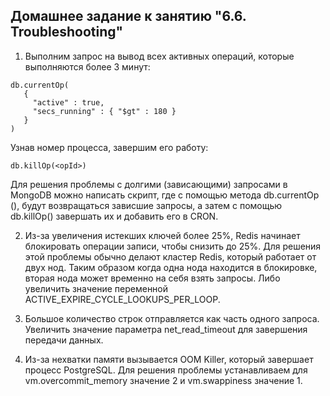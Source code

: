 ## Домашнее задание к занятию "6.6. Troubleshooting"

1. Выполним запрос на вывод всех активных операций, которые выполняются более 3 минут:
```
db.currentOp(
   {
     "active" : true,
	 "secs_running" : { "$gt" : 180 }
   }
)
```

Узнав номер процесса, завершим его работу:

    db.killOp(<opId>)
	
Для решения проблемы с долгими (зависающими) запросами в MongoDB можно написать скрипт, где с помощью метода db.currentOp (), будут возвращаться зависшие запросы, а затем с помощью db.killOp() завершать их и добавить его в CRON.

2. Из-за увеличения истекших ключей более 25%, Redis начинает блокировать операции записи, чтобы снизить до 25%. Для решения этой проблемы обычно делают кластер Redis, который работает от двух нод. Таким образом когда одна нода находится в блокировке, вторая нода может временно на себя взять запросы. Либо увеличить значение переменной ACTIVE_EXPIRE_CYCLE_LOOKUPS_PER_LOOP. 

3. Большое количество строк отправляется как часть одного запроса. Увеличить значение параметра net_read_timeout для завершения передачи данных.

4. Из-за нехватки памяти вызывается OOM Killer, который завершает процесс PostgreSQL. Для решения проблемы устанавливаем для vm.overcommit_memory значение 2 и vm.swappiness значение 1.